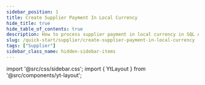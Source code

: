 ```yaml
---
sidebar_position: 1
title: Create Supplier Payment In Local Currency
hide_title: true
hide_table_of_contents: true
description: How to process supplier payment in local currency in SQL Accounting
slug: /quick-start/supplier/create-supplier-payment-in-local-currency
tags: ["Supplier"]
sidebar_class_name: hidden-sidebar-items
---
```


import '@src/css/sidebar.css';
import { YtLayout } from '@src/components/yt-layout';

<YtLayout
    videoId="NuPTa2-YTFw"
/>
